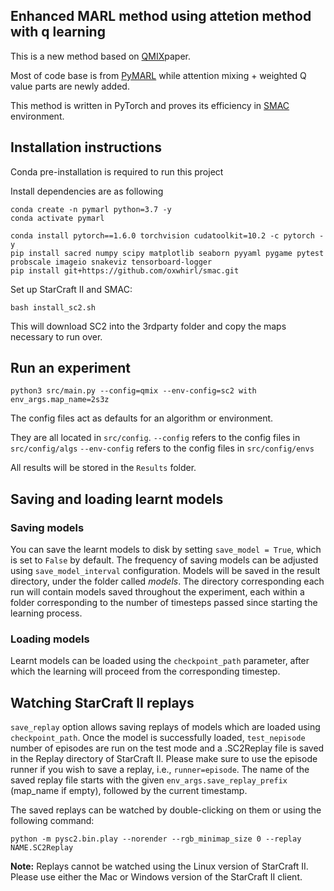 ## Enhanced MARL method using attetion method with q learning

This is a new method based on [QMIX](https://arxiv.org/abs/1803.11485)paper.

Most of code base is from [PyMARL](https://github.com/oxwhirl/pymarl) while attention mixing + weighted Q value parts are newly added.

This method is written in PyTorch and proves its efficiency in [SMAC](https://github.com/oxwhirl/smac) environment.


## Installation instructions

Conda pre-installation is required to run this project

Install dependencies are as following

```shell
conda create -n pymarl python=3.7 -y
conda activate pymarl

conda install pytorch==1.6.0 torchvision cudatoolkit=10.2 -c pytorch -y
pip install sacred numpy scipy matplotlib seaborn pyyaml pygame pytest probscale imageio snakeviz tensorboard-logger
pip install git+https://github.com/oxwhirl/smac.git
```

Set up StarCraft II and SMAC:
```shell
bash install_sc2.sh
```

This will download SC2 into the 3rdparty folder and copy the maps necessary to run over.


## Run an experiment 

```shell
python3 src/main.py --config=qmix --env-config=sc2 with env_args.map_name=2s3z
```

The config files act as defaults for an algorithm or environment. 

They are all located in `src/config`.
`--config` refers to the config files in `src/config/algs`
`--env-config` refers to the config files in `src/config/envs`

All results will be stored in the `Results` folder.


## Saving and loading learnt models

### Saving models

You can save the learnt models to disk by setting `save_model = True`, which is set to `False` by default. The frequency of saving models can be adjusted using `save_model_interval` configuration. Models will be saved in the result directory, under the folder called *models*. The directory corresponding each run will contain models saved throughout the experiment, each within a folder corresponding to the number of timesteps passed since starting the learning process.

### Loading models

Learnt models can be loaded using the `checkpoint_path` parameter, after which the learning will proceed from the corresponding timestep. 

## Watching StarCraft II replays

`save_replay` option allows saving replays of models which are loaded using `checkpoint_path`. Once the model is successfully loaded, `test_nepisode` number of episodes are run on the test mode and a .SC2Replay file is saved in the Replay directory of StarCraft II. Please make sure to use the episode runner if you wish to save a replay, i.e., `runner=episode`. The name of the saved replay file starts with the given `env_args.save_replay_prefix` (map_name if empty), followed by the current timestamp. 

The saved replays can be watched by double-clicking on them or using the following command:

```shell
python -m pysc2.bin.play --norender --rgb_minimap_size 0 --replay NAME.SC2Replay
```

**Note:** Replays cannot be watched using the Linux version of StarCraft II. Please use either the Mac or Windows version of the StarCraft II client.